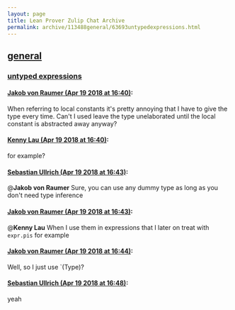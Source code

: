 ```yaml
---
layout: page
title: Lean Prover Zulip Chat Archive 
permalink: archive/113488general/63693untypedexpressions.html
---
```


## [general](index.html)
### [untyped expressions](63693untypedexpressions.html)

#### [Jakob von Raumer (Apr 19 2018 at 16:40)](https://leanprover.zulipchat.com/#narrow/stream/113488-general/topic/untyped%20expressions/near/125308427):
When referring to local constants it's pretty annoying that I have to give the type every time. Can't I used leave the type unelaborated until the local constant is abstracted away anyway?

#### [Kenny Lau (Apr 19 2018 at 16:40)](https://leanprover.zulipchat.com/#narrow/stream/113488-general/topic/untyped%20expressions/near/125308443):
for example?

#### [Sebastian Ullrich (Apr 19 2018 at 16:43)](https://leanprover.zulipchat.com/#narrow/stream/113488-general/topic/untyped%20expressions/near/125308537):
@**Jakob von Raumer** Sure, you can use any dummy type as long as you don't need type inference

#### [Jakob von Raumer (Apr 19 2018 at 16:43)](https://leanprover.zulipchat.com/#narrow/stream/113488-general/topic/untyped%20expressions/near/125308550):
@**Kenny Lau** When I use them in expressions that I later on treat with `expr.pis` for example

#### [Jakob von Raumer (Apr 19 2018 at 16:44)](https://leanprover.zulipchat.com/#narrow/stream/113488-general/topic/untyped%20expressions/near/125308601):
Well, so I just use `(Type)?

#### [Sebastian Ullrich (Apr 19 2018 at 16:48)](https://leanprover.zulipchat.com/#narrow/stream/113488-general/topic/untyped%20expressions/near/125308733):
yeah

